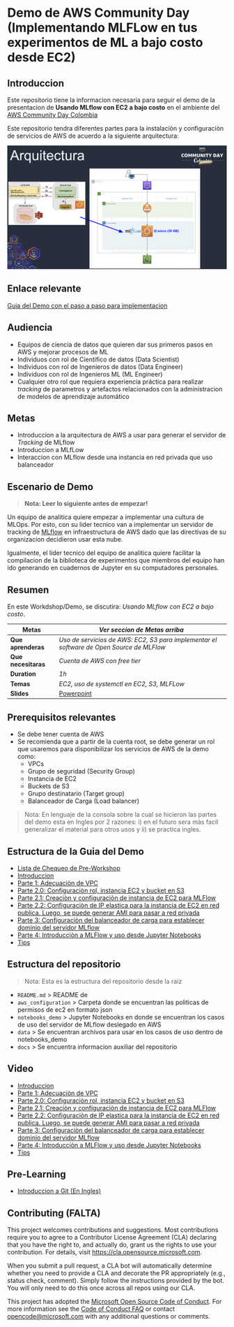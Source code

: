 # Demo de AWS Community Day (Implementando  MLFLow en tus experimentos de ML a bajo costo desde EC2)

## Introduccion

Este repositorio tiene la informacion necesaria para seguir el demo de la presentacion de **Usando MLflow con EC2 a bajo costo** en el ambiente del [AWS Community Day Colombia](https://awscommunitydaycolombia.splashthat.com/)

Este repositorio tendra diferentes partes para la instalaciòn y configuraciòn de servicios de AWS de acuerdo a la siguiente arquitectura:

![Arquitectura](./docs/readme/Arquitecturav2.png)

## Enlace relevante

[Guia del Demo con el paso a paso para implementacion](https://docs.google.com/document/d/1Z1-JeTC9gg58TH4lwZOdo67CkA6W0z8fDMJapOrs8Tg/edit?usp=sharing)

## Audiencia
- Equipos de ciencia de datos que quieren dar sus primeros pasos en AWS y mejorar procesos de ML
- Individuos con rol de Cientifico de datos (Data Scientist)
- Individuos con rol de Ingenieros de datos (Data Engineer)
- Individuos con rol de Ingenieros ML (ML Engineer)
- Cualquier otro rol que requiera experiencia práctica para realizar *tracking* de parametros y artefactos relacionados con la administracion de modelos de aprendizaje automático

## Metas
- Introduccion a la arquitectura de AWS a usar para generar el servidor de *Tracking* de MLflow
- Introduccion a MLfLow
- Interaccion con MLflow desde una instancia en red privada que uso balanceador

## Escenario de Demo
> **Nota: Leer lo siguiente antes de empezar!**

Un equipo de analitica quiere empezar a implementar una cultura de MLOps. Por esto, con su lider tecnico van a implementar un servidor de tracking de [MLflow](https://mlflow.org/docs/latest/what-is-mlflow.html) en infraestructura de AWS dado que las directivas de su organizacion decidieron usar esta nube. 

Igualmente, el lider tecnico del equipo de analitica quiere facilitar la compilacion de la biblioteca de experimentos que miembros del equipo han ido generando en cuadernos de Jupyter en su computadores personales. 

## Resumen

En este Workdshop/Demo, se discutira: *Usando MLflow con EC2 a bajo costo*.

| **Metas**              | *Ver seccion de Metas arriba*                                    |
| ----------------------------- | --------------------------------------------------------------------- |
| **Que aprenderas**       | *Uso de servicios de AWS: EC2, S3 para implementar el software de Open Source de MLFlow*                                   |
| **Que necesitaras**          | *Cuenta de AWS con free tier* |
| **Duration**                  | *1h*                                                                |
| **Temas**                  | *EC2, uso de systemctl en EC2, S3, MLFLow*                                                                |                       |
| **Slides** | [Powerpoint](slides.pptx)

## Prerequisitos relevantes

- Se debe tener cuenta de AWS
- Se recomienda que a partir de la cuenta root, se debe generar un rol que usaremos para disponibilizar los servicios de AWS de la demo como:
   - VPCs
   - Grupo de seguridad (Security Group)
   - Instancia de EC2
   - Buckets de S3
   - Grupo destinatario (Target group)
   - Balanceador de Carga (Load balancer)

> Nota: En lenguaje de la consola sobre la cual se hicieron las partes del demo esta en Ingles por 2 razones: i) en el futuro sera màs facil generalizar el material para otros usos y ii) se practica ingles.  

## Estructura de la Guia del Demo 
- [Lista de Chequeo de Pre-Workshop](docs/extra_md/part_tips.md)
- [Introduccion](https://docs.google.com/document/d/1Z1-JeTC9gg58TH4lwZOdo67CkA6W0z8fDMJapOrs8Tg/edit?usp=sharing)
- [Parte 1: Adecuaciòn de  VPC](https://docs.google.com/document/d/1Z1-JeTC9gg58TH4lwZOdo67CkA6W0z8fDMJapOrs8Tg/edit?usp=sharing)
- [Parte 2.0: Configuraciòn rol, instancia EC2 y bucket  en S3](https://docs.google.com/document/d/1Z1-JeTC9gg58TH4lwZOdo67CkA6W0z8fDMJapOrs8Tg/edit?usp=sharing)
- [Parte 2.1: Creaciòn y configuraciòn de instancia de EC2 para MLFlow](https://docs.google.com/document/d/1Z1-JeTC9gg58TH4lwZOdo67CkA6W0z8fDMJapOrs8Tg/edit?usp=sharing)
- [Parte 2.2: Configuraciòn de IP elastica para la instancia de EC2 en red publica. Luego, se puede generar AMI para pasar a red privada](https://docs.google.com/document/d/1Z1-JeTC9gg58TH4lwZOdo67CkA6W0z8fDMJapOrs8Tg/edit?usp=sharing)
- [Parte 3: Configuraciòn del balanceador de carga para establecer dominio del servidor MLflow](https://docs.google.com/document/d/1Z1-JeTC9gg58TH4lwZOdo67CkA6W0z8fDMJapOrs8Tg/edit?usp=sharing)
- [Parte 4: Introducciòn a MLFlow y uso desde Jupyter Notebooks](https://docs.google.com/document/d/1Z1-JeTC9gg58TH4lwZOdo67CkA6W0z8fDMJapOrs8Tg/edit?usp=sharing)
- [Tips](https://docs.google.com/document/d/1Z1-JeTC9gg58TH4lwZOdo67CkA6W0z8fDMJapOrs8Tg/edit?usp=sharing)

## Estructura del repositorio
> Nota: Esta es la estructura del repositorio desde la raiz
- `README.md` > README de
- `aws_configuration` > Carpeta donde se encuentran las politicas de permisos de ec2 en formato json
- `notebooks_demo` > Jupyter Notebooks en donde se encuentran los casos de uso del servidor de MLflow deslegado en AWS
- `data` > Se encuentran archivos para usar en los casos de uso dentro de notebooks_demo
- `docs` > Se encuentra informacion auxiliar del repositorio

## Video

- [Introduccion](link)
- [Parte 1: Adecuaciòn de  VPC](link)
- [Parte 2.0: Configuraciòn rol, instancia EC2 y bucket  en S3](link)
- [Parte 2.1: Creaciòn y configuraciòn de instancia de EC2 para MLFlow](link)
- [Parte 2.2: Configuraciòn de IP elastica para la instancia de EC2 en red publica. Luego, se puede generar AMI para pasar a red privada](link)
- [Parte 3: Configuraciòn del balanceador de carga para establecer dominio del servidor MLflow](link)
- [Parte 4: Introducciòn a MLFlow y uso desde Jupyter Notebooks](link)
- [Tips](link)

## Pre-Learning

- [Introduccion a Git (En Ingles)](https://www.youtube.com/watch?v=uR6G2v_WsRA&ab_channel=DavidMahler)

## Contributing (FALTA)
This project welcomes contributions and suggestions.  Most contributions require you to agree to a
Contributor License Agreement (CLA) declaring that you have the right to, and actually do, grant us
the rights to use your contribution. For details, visit https://cla.opensource.microsoft.com.

When you submit a pull request, a CLA bot will automatically determine whether you need to provide
a CLA and decorate the PR appropriately (e.g., status check, comment). Simply follow the instructions
provided by the bot. You will only need to do this once across all repos using our CLA.

This project has adopted the [Microsoft Open Source Code of Conduct](https://opensource.microsoft.com/codeofconduct/).
For more information see the [Code of Conduct FAQ](https://opensource.microsoft.com/codeofconduct/faq/) or
contact [opencode@microsoft.com](mailto:opencode@microsoft.com) with any additional questions or comments.


